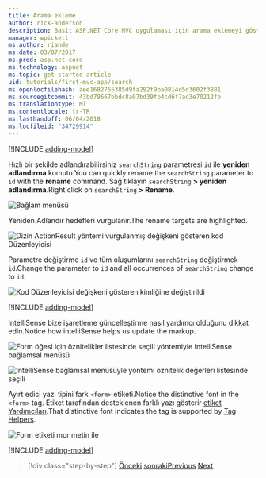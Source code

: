 ```yaml
---
title: Arama ekleme
author: rick-anderson
description: Basit ASP.NET Core MVC uygulaması için arama eklemeyi gösterir
manager: wpickett
ms.author: riande
ms.date: 03/07/2017
ms.prod: asp.net-core
ms.technology: aspnet
ms.topic: get-started-article
uid: tutorials/first-mvc-app/search
ms.openlocfilehash: aee1682755385d9fa292f9ba0814d5d3602f3881
ms.sourcegitcommit: 43bd79667bbdc8a07bd39fb4cd6f7ad3e70212fb
ms.translationtype: MT
ms.contentlocale: tr-TR
ms.lasthandoff: 06/04/2018
ms.locfileid: "34729914"
---
```

[!INCLUDE [adding-model](~/includes/mvc-intro/search1.md)]

<span data-ttu-id="cba2f-103">Hızlı bir şekilde adlandırabilirsiniz `searchString` parametresi `id` ile **yeniden adlandırma** komutu.</span><span class="sxs-lookup"><span data-stu-id="cba2f-103">You can quickly rename the `searchString` parameter to `id` with the **rename** command.</span></span> <span data-ttu-id="cba2f-104">Sağ tıklayın `searchString` **> yeniden adlandırma**.</span><span class="sxs-lookup"><span data-stu-id="cba2f-104">Right click on `searchString` **> Rename**.</span></span>

![Bağlam menüsü](search/_static/rename.png)

<span data-ttu-id="cba2f-106">Yeniden Adlandır hedefleri vurgulanır.</span><span class="sxs-lookup"><span data-stu-id="cba2f-106">The rename targets are highlighted.</span></span>

![Dizin ActionResult yöntemi vurgulanmış değişkeni gösteren kod Düzenleyicisi](search/_static/rename2.png)

<span data-ttu-id="cba2f-108">Parametre değiştirme `id` ve tüm oluşumlarını `searchString` değiştirmek `id`.</span><span class="sxs-lookup"><span data-stu-id="cba2f-108">Change the parameter to `id` and all occurrences of `searchString` change to `id`.</span></span>

![Kod Düzenleyicisi değişkeni gösteren kimliğine değiştirildi](search/_static/rename3.png)

[!INCLUDE [adding-model](~/includes/mvc-intro/search2.md)]

<span data-ttu-id="cba2f-110">IntelliSense bize işaretleme güncelleştirme nasıl yardımcı olduğunu dikkat edin.</span><span class="sxs-lookup"><span data-stu-id="cba2f-110">Notice how intelliSense helps us update the markup.</span></span>

![Form öğesi için öznitelikler listesinde seçili yöntemiyle IntelliSense bağlamsal menüsü](search/_static/int_m.png)

![IntelliSense bağlamsal menüsüyle yöntemi öznitelik değerleri listesinde seçili](search/_static/int_get.png)

<span data-ttu-id="cba2f-113">Ayırt edici yazı tipini fark `<form>` etiketi.</span><span class="sxs-lookup"><span data-stu-id="cba2f-113">Notice the distinctive font in the `<form>` tag.</span></span> <span data-ttu-id="cba2f-114">Etiket tarafından desteklenen farklı yazı gösterir [etiket Yardımcıları](~/mvc/views/tag-helpers/intro.md).</span><span class="sxs-lookup"><span data-stu-id="cba2f-114">That distinctive font indicates the tag is supported by [Tag Helpers](~/mvc/views/tag-helpers/intro.md).</span></span>

![Form etiketi mor metin ile](search/_static/th_font.png)

[!INCLUDE [adding-model](~/includes/mvc-intro/search3.md)]

> [!div class="step-by-step"]
> <span data-ttu-id="cba2f-116">[Önceki](controller-methods-views.md)
> [sonraki](new-field.md)</span><span class="sxs-lookup"><span data-stu-id="cba2f-116">[Previous](controller-methods-views.md)
[Next](new-field.md)</span></span>  
